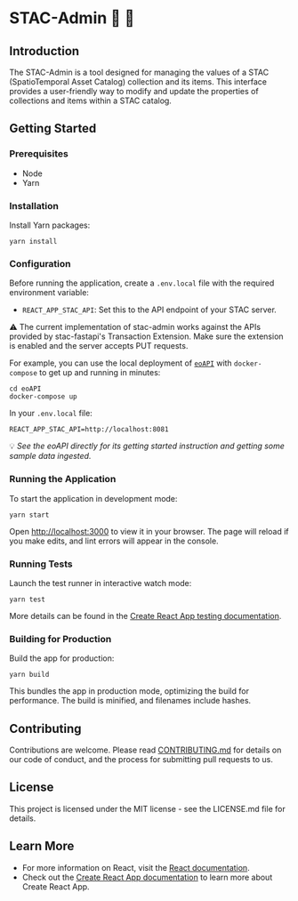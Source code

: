 # STAC-Admin :satellite: :page_facing_up: 

## Introduction
The STAC-Admin is a tool designed for managing the values of a STAC (SpatioTemporal Asset Catalog) collection and its items. This interface provides a user-friendly way to modify and update the properties of collections and items within a STAC catalog.

## Getting Started

### Prerequisites
- Node
- Yarn

### Installation

Install Yarn packages:
   ```
   yarn install
   ```

### Configuration
Before running the application, create a `.env.local` file with the required environment variable:
- `REACT_APP_STAC_API`: Set this to the API endpoint of your STAC server.

:warning: The current implementation of stac-admin works against the APIs provided by stac-fastapi's Transaction Extension. Make sure the extension is enabled and the server accepts PUT requests.

For example, you can use the local deployment of [`eoAPI`](https://github.com/developmentseed/eoAPI) with `docker-compose` to get up and running in minutes:
```
cd eoAPI
docker-compose up
```

In your `.env.local` file:
```
REACT_APP_STAC_API=http://localhost:8081
```

:bulb: *See the eoAPI directly for its getting started instruction and getting some sample data ingested.*


### Running the Application
To start the application in development mode:
```
yarn start
```
Open [http://localhost:3000](http://localhost:3000) to view it in your browser. The page will reload if you make edits, and lint errors will appear in the console.

### Running Tests
Launch the test runner in interactive watch mode:
```
yarn test
```
More details can be found in the [Create React App testing documentation](https://facebook.github.io/create-react-app/docs/running-tests).

### Building for Production
Build the app for production:
```
yarn build
```
This bundles the app in production mode, optimizing the build for performance. The build is minified, and filenames include hashes.

## Contributing
Contributions are welcome. Please read [CONTRIBUTING.md](CONTRIBUTING.md) for details on our code of conduct, and the process for submitting pull requests to us.

## License
This project is licensed under the MIT license - see the LICENSE.md file for details.

## Learn More
- For more information on React, visit the [React documentation](https://reactjs.org/).
- Check out the [Create React App documentation](https://facebook.github.io/create-react-app/docs/getting-started) to learn more about Create React App.
